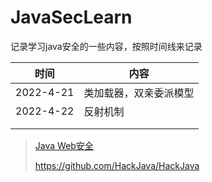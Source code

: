 # JavaSecLearn

记录学习java安全的一些内容，按照时间线来记录

| 时间      | 内容                   |
| --------- | ---------------------- |
| 2022-4-21 | 类加载器，双亲委派模型 |
| 2022-4-22 | 反射机制               |
|           |                        |
|           |                        |





>   [Java Web安全](https://javasec.org/javase/)
>
>   https://github.com/HackJava/HackJava

